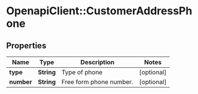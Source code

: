 # OpenapiClient::CustomerAddressPhone

## Properties
Name | Type | Description | Notes
------------ | ------------- | ------------- | -------------
**type** | **String** | Type of phone | [optional] 
**number** | **String** | Free form phone number. | [optional] 


